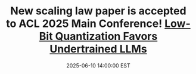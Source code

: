 ---
title: >-
    New scaling law paper is accepted to ACL 2025 Main Conference! <a href="https://aclanthology.org/2025.acl-long.1555.pdf">Low-Bit Quantization Favors Undertrained LLMs <i class="fas fa-angle-double-right"></i></a>
date: 2025-06-10 14:00:00 EST
---